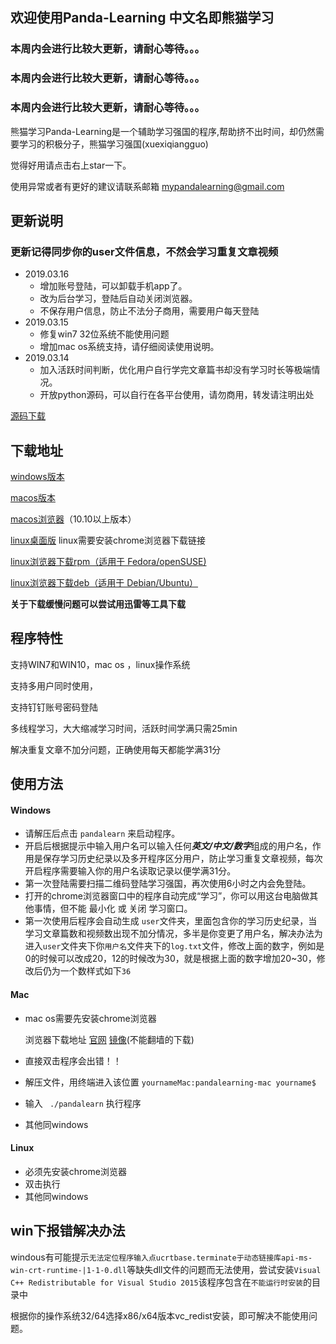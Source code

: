 ## 欢迎使用Panda-Learning 中文名即熊猫学习

### 本周内会进行比较大更新，请耐心等待。。。
### 本周内会进行比较大更新，请耐心等待。。。

### 本周内会进行比较大更新，请耐心等待。。。

熊猫学习Panda-Learning是一个辅助学习强国的程序,帮助挤不出时间，却仍然需要学习的积极分子，熊猫学习强国(xuexiqiangguo)

觉得好用请点击右上star一下。

使用异常或者有更好的建议请联系邮箱 mypandalearning@gmail.com

## 更新说明
### 更新记得同步你的user文件信息，不然会学习重复文章视频

- 2019.03.16
  - 增加账号登陆，可以卸载手机app了。
  - 改为后台学习，登陆后自动关闭浏览器。
  - 不保存用户信息，防止不法分子商用，需要用户每天登陆
- 2019.03.15 
  - 修复win7 32位系统不能使用问题
  - 增加mac os系统支持，请仔细阅读使用说明。
- 2019.03.14 
  - 加入活跃时间判断，优化用户自行学完文章篇书却没有学习时长等极端情况。
  - 开放python源码，可以自行在各平台使用，请勿商用，转发请注明出处



[源码下载](https://raw.githubusercontent.com/Alivon/Panda-Learning/master/pandalearn.py)




## **下载地址**

[windows版本](https://github.com/Alivon/Panda-Learning/archive/master.zip)

[macos版本](https://github.com/Alivon/Panda-Learning/raw/mac/pandalearning-mac/pandalearning-mac.zip)

[macos浏览器](https://github.com/Alivon/Panda-Learning/raw/mac/pandalearning-mac/googlechrome.dmg)（10.10以上版本）

[linux桌面版](https://github.com/Alivon/Panda-Learning/blob/linux/pandalearning-linux/pandalearning-linux.zip?raw=true)  linux需要安装chrome浏览器下载链接

[linux浏览器下载rpm（适用于 Fedora/openSUSE)](https://github.com/Alivon/Panda-Learning/blob/linux/pandalearning-linux/google-chrome-stable_current_x86_64.rpm?raw=true)

[ linux浏览器下载deb（适用于 Debian/Ubuntu）](https://github.com/Alivon/Panda-Learning/blob/linux/pandalearning-linux/google-chrome-stable_current_amd64.deb?raw=true)

**关于下载缓慢问题可以尝试用迅雷等工具下载**

## 程序特性

支持WIN7和WIN10，mac os ，linux操作系统

支持多用户同时使用，

支持钉钉账号密码登陆

多线程学习，大大缩减学习时间，活跃时间学满只需25min

解决重复文章不加分问题，正确使用每天都能学满31分



## 使用方法

#### Windows

- 请解压后点击 `pandalearn` 来启动程序。
- 开启后根据提示中输入用户名可以输入任何***英文/中文/数字***组成的用户名，作用是保存学习历史纪录以及多开程序区分用户，防止学习重复文章视频，每次开启程序需要输入你的用户名读取记录以便学满31分。
- 第一次登陆需要扫描二维码登陆学习强国，再次使用6小时之内会免登陆。
- 打开的chrome浏览器窗口中的程序自动完成“学习”，你可以用这台电脑做其他事情，但不能 最小化 或 关闭 学习窗口。
- 第一次使用后程序会自动生成 `user`文件夹，里面包含你的学习历史纪录，当学习文章篇数和视频数出现不加分情况，多半是你变更了用户名，解决办法为进入`user`文件夹下你`用户名`文件夹下的`log.txt`文件，修改上面的数字，例如是0的时候可以改成20，12的时候改为30，就是根据上面的数字增加20~30，修改后仍为一个数样式如下`36`

#### Mac

- mac os需要先安装chrome浏览器

  浏览器下载地址 [官网](https://www.google.com/intl/zh-CN_ALL/chrome/)   [镜像](https://github.com/Alivon/Panda-Learning/raw/mac/pandalearning-mac/googlechrome.dmg)(不能翻墙的下载)

- 直接双击程序会出错！！

- 解压文件，用终端进入该位置  `yournameMac:pandalearning-mac yourname$`

- 输入 ` ./pandalearn`  执行程序

- 其他同windows



#### Linux

- 必须先安装chrome浏览器
- 双击执行
- 其他同windows






## win下报错解决办法

windous有可能提示`无法定位程序输入点ucrtbase.terminate于动态链接库api-ms-win-crt-runtime-|1-1-0.dll`等缺失dll文件的问题而无法使用，尝试安装`Visual C++ Redistributable for Visual Studio 2015`该程序包含在`不能运行时安装`的目录中

根据你的操作系统32/64选择x86/x64版本vc_redist安装，即可解决不能使用问题。



